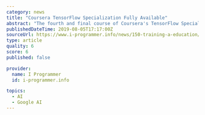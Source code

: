 ```yaml
---
category: news
title: "Coursera TensorFlow Specialization Fully Available"
abstract: "The fourth and final course of Coursera's TensorFlow Specialization is now available, with modules on sequences, time series and prediction. Coursera also has two other new Specializations in related areas. We first reported on this ML (machine learning ..."
publishedDateTime: 2019-08-05T17:17:00Z
sourceUrl: https://www.i-programmer.info/news/150-training-a-education/12980-coursera-tensorflow-specialization-fully-available.html
type: article
quality: 6
score: 6
published: false

provider:
  name: I Programmer
  id: i-programmer.info

topics:
  - AI
  - Google AI
---
```

